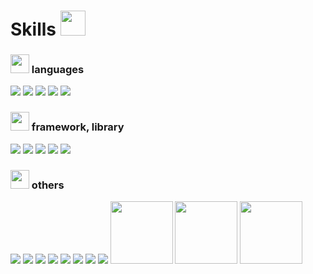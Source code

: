 <h1>
  Skills
  <img src="https://github.com/user-attachments/assets/31ebb69c-d88a-42ba-9d49-b2d5896cc4e1" width="40px" />
</h1>

<h3>
  <img src="https://github.com/user-attachments/assets/39ec9dae-04b4-4e91-9f92-f2ca93e5cb00" width="30px" />
  languages
</h3>

  <p style="display:inline;">
  <img src="https://img.shields.io/badge/javascript-fffafa.svg?logo=javascript&style=for-the-badge" />
  <img src="https://img.shields.io/badge/typescript-fffafa.svg?logo=typescript&style=for-the-badge" />
  <img src="https://img.shields.io/badge/-Sass-fffafa.svg?logo=sass&style=for-the-badge" />
  <img src="https://img.shields.io/badge/MySQL-fffafa.svg?logo=MySQL&style=for-the-badge" />
  <img src="https://img.shields.io/badge/php-fffafa.svg?logo=php&style=for-the-badge" />
</p>

<h3>
  <img src="https://github.com/user-attachments/assets/fee46be4-2946-48c7-b3cc-f885924282ba" width="30px" />
  framework, library
</h3>

<p style="display:inline;">
  <img src="https://img.shields.io/badge/-React-fffafa?style=for-the-badge&logo=react&logoColor=61DAFB" />
  <img src="https://img.shields.io/badge/vue.js-fffafa.svg?logo=vue.js&style=for-the-badge" />
  <img src="https://img.shields.io/badge/-next.js-fffafa?style=for-the-badge&logo=next.js&logoColor=black" />
  <img src="https://img.shields.io/badge/-TailwindCSS-fffafa.svg?logo=tailwindcss&style=for-the-badge" />
  <img src="https://img.shields.io/badge/laravel-fffafa.svg?logo=laravel&style=for-the-badge" />
  
</p>

<h3>
  <img src="https://github.com/user-attachments/assets/f99ec704-5558-4be6-ad84-27ee43ae5597" width="30px" />
  others
</h3>

<p style="display:inline;">
  <img src="https://img.shields.io/badge/storybook-fffafa.svg?logo=storybook&style=for-the-badge" />
  <img src="https://img.shields.io/badge/-Node.js-fffafa.svg?logo=node.js&style=for-the-badge" />
  <img src="https://img.shields.io/badge/gulp-fffafa.svg?logo=gulp&style=for-the-badge" />
  <img src="https://img.shields.io/badge/figma-fffafa.svg?logo=figma&style=for-the-badge" />
  <img src="https://img.shields.io/badge/git-fffafa.svg?logo=git&style=for-the-badge" />
  <img src="https://img.shields.io/badge/lightHouse-fffafa.svg?logo=lightHouse&style=for-the-badge" />
  <img src="https://img.shields.io/badge/googleSearchConsole-fffafa.svg?logo=googleSearchConsole&style=for-the-badge" />
</p>

<img src="https://github-readme-stats.vercel.app/api/top-langs/?username=bloom-294&layout=compact" />


<img src="https://github.com/user-attachments/assets/372d1138-d77b-4a19-b31e-8d047dc06587" width="100px" />
<img src="https://github.com/user-attachments/assets/5a2d119e-1abb-4bf1-aa8e-5d54c4299812" width="100px" />
<img src="https://github.com/user-attachments/assets/8c35fc48-105d-42c5-9b93-90df1615f37f" width="100px" />


<!--
[![Top Langs](https://github-readme-stats.vercel.app/api/top-langs/?username=bloom-294&hide_progress=true)](https://github.com/anuraghazra/github-readme-stats)
<p style="display:inline;">
  <img src="https://img.shields.io/badge/-React-fffafa?style=for-the-badge&logo=react&logoColor=61DAFB" />
  <img src="https://img.shields.io/badge/vue.js-fffafa.svg?logo=vue.js&style=for-the-badge" />
  <img src="https://img.shields.io/badge/storybook-fffafa.svg?logo=storybook&style=for-the-badge" />
  <img src="https://img.shields.io/badge/javascript-fffafa.svg?logo=javascript&style=for-the-badge" />
  <img src="https://img.shields.io/badge/typescript-fffafa.svg?logo=typescript&style=for-the-badge" />
  <img src="https://img.shields.io/badge/-next.js-fffafa?style=for-the-badge&logo=next.js&logoColor=black" />
  <img src="https://img.shields.io/badge/-Sass-fffafa.svg?logo=sass&style=for-the-badge" />
  <img src="https://img.shields.io/badge/-TailwindCSS-fffafa.svg?logo=tailwindcss&style=for-the-badge" />
  <img src="https://img.shields.io/badge/-Node.js-fffafa.svg?logo=node.js&style=for-the-badge" />
  <img src="https://img.shields.io/badge/gulp-fffafa.svg?logo=gulp&style=for-the-badge" />
  <img src="https://img.shields.io/badge/figma-fffafa.svg?logo=figma&style=for-the-badge" />
  <img src="https://img.shields.io/badge/git-fffafa.svg?logo=git&style=for-the-badge" />
   <img src="https://img.shields.io/badge/MySQL-fffafa.svg?logo=MySQL&style=for-the-badge" />
  <img src="https://img.shields.io/badge/php-fffafa.svg?logo=php&style=for-the-badge" />
  <img src="https://img.shields.io/badge/laravel-fffafa.svg?logo=laravel&style=for-the-badge" />
</p>
-->


<!-- [![Anurag's GitHub stats](https://github-readme-stats.vercel.app/api?username=bloom-294)](https://github.com/anuraghazra/github-readme-stats) -->
